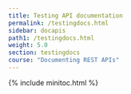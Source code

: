 ```yaml
---
title: Testing API documentation
permalink: /testingdocs.html
sidebar: docapis
path1: /testingdocs.html
weight: 5.0
section: testingdocs
course: "Documenting REST APIs"
---
```


{% include minitoc.html %}
